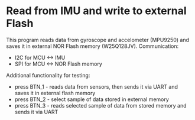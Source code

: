 # Read from IMU and write to external Flash


This program reads data from gyroscope and accelometer (MPU9250) and saves it in external NOR Flash memory (W25Q128JV).
Communication:
* I2C for MCU <-> IMU 
* SPI for MCU <-> NOR Flash memory 

Additional functionality for testing:
* press BTN_1 - reads data from sensors, then sends it via UART and saves it in external flash memory
* press BTN_2 - select sample of data stored in external memory
* press BTN_3 - reads selected sample of data from stored memory and sends it via UART
